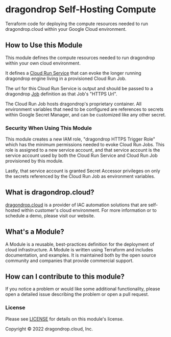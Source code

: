 # dragondrop Self-Hosting Compute
Terraform code for deploying the compute resources needed to run dragondrop.cloud within your Google Cloud environment.

## How to Use this Module
This module defines the compute resources needed to run dragondrop within your own cloud environment.

It defines a [Cloud Run Service](https://github.com/dragondrop-cloud/cloud-run-job-http-trigger) that can
evoke the longer running dragondrop engine living in a provisioned Cloud Run Job.

The url for this Cloud Run Service is output and should be passed to a dragondrop [Job](https://docs.dragondrop.cloud/product-docs/getting-started/creating-a-job)
definition as that Job's "HTTPS Url".

The Cloud Run Job hosts dragondrop's proprietary container. All environment variables that need to be configured are references
to secrets within Google Secret Manager, and can be customized like any other secret.

### Security When Using This Module
This module creates a new IAM role, "dragondrop HTTPS Trigger Role" which has the minimum permissions needed to evoke
Cloud Run Jobs. This role is assigned to a new service account, and that service account is the service account used by both the
Cloud Run Service and Cloud Run Job provisioned by this module.

Lastly, that service account is granted Secret Accessor privileges on only the secrets referenced by the Cloud Run Job as
environment variables.

## What is dragondrop.cloud?
[dragondrop.cloud](https://dragondrop.cloud) is a provider of IAC automation solutions that are self-hosted
within customer's cloud environment. For more information or to schedule a demo, please visit our website.

## What's a Module?
A Module is a reusable, best-practices definition for the deployment of cloud infrastructure. 
A Module is written using Terraform and includes documentation, and examples.
It is maintained both by the open source community and companies that provide commercial support.

## How can I contribute to this module?
If you notice a problem or would like some additional functionality, please open a detailed issue describing
the problem or open a pull request.

### License
Please see [LICENSE](LICENSE) for details on this module's license.

Copyright © 2022 dragondrop.cloud, Inc.
